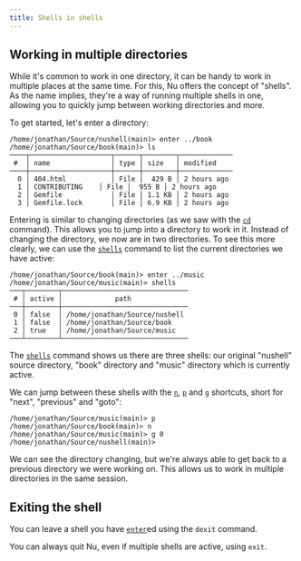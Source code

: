 ```yaml
---
title: Shells in shells
---
```


## Working in multiple directories

While it's common to work in one directory, it can be handy to work in multiple places at the same time. For this, Nu offers the concept of "shells". As the name implies, they're a way of running multiple shells in one, allowing you to quickly jump between working directories and more.

To get started, let's enter a directory:

```nu
/home/jonathan/Source/nushell(main)> enter ../book
/home/jonathan/Source/book(main)> ls
────┬────────────────────┬──────┬────────┬─────────────
 #  │ name               │ type │ size   │ modified
────┼────────────────────┼──────┼────────┼─────────────
  0 │ 404.html           │ File │  429 B │ 2 hours ago
  1 │ CONTRIBUTING    │ File │  955 B │ 2 hours ago
  2 │ Gemfile            │ File │ 1.1 KB │ 2 hours ago
  3 │ Gemfile.lock       │ File │ 6.9 KB │ 2 hours ago
```

Entering is similar to changing directories (as we saw with the [`cd`](/commands/docs/cd) command). This allows you to jump into a directory to work in it. Instead of changing the directory, we now are in two directories. To see this more clearly, we can use the [`shells`](/commands/docs/shells) command to list the current directories we have active:

```nu
/home/jonathan/Source/book(main)> enter ../music
/home/jonathan/Source/music(main)> shells
───┬────────┬───────────────────────────────
 # │ active │             path
───┼────────┼───────────────────────────────
 0 │ false  │ /home/jonathan/Source/nushell
 1 │ false  │ /home/jonathan/Source/book
 2 │ true   │ /home/jonathan/Source/music
───┴────────┴───────────────────────────────
```

The [`shells`](/commands/docs/shells) command shows us there are three shells: our original "nushell" source directory, "book" directory and "music" directory which is currently active.

We can jump between these shells with the [`n`](/commands/docs/n), [`p`](/commands/docs/p) and [`g`](/commands/docs/g) shortcuts, short for "next", "previous" and "goto":

```nu
/home/jonathan/Source/music(main)> p
/home/jonathan/Source/book(main)> n
/home/jonathan/Source/music(main)> g 0
/home/jonathan/Source/nushell(main)>
```

We can see the directory changing, but we're always able to get back to a previous directory we were working on. This allows us to work in multiple directories in the same session.

## Exiting the shell

You can leave a shell you have [`enter`](/commands/docs/enter)ed using the `dexit` command.

You can always quit Nu, even if multiple shells are active, using `exit`.
